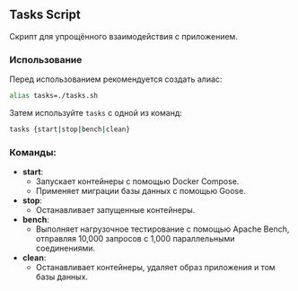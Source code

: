 ## Tasks Script

Скрипт для упрощённого взаимодействия с приложением.

### Использование

Перед использованием рекомендуется создать алиас:

```bash
alias tasks=./tasks.sh
```

Затем используйте `tasks` с одной из команд:

```bash
tasks {start|stop|bench|clean}
```

### Команды:

- **start**:
  - Запускает контейнеры с помощью Docker Compose.
  - Применяет миграции базы данных с помощью Goose.
- **stop**:
  - Останавливает запущенные контейнеры.
- **bench**:
  - Выполняет нагрузочное тестирование с помощью Apache Bench, отправляя 10,000 запросов с 1,000 параллельными соединениями.
- **clean**:
  - Останавливает контейнеры, удаляет образ приложения и том базы данных.
